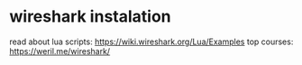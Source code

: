 # wireshark instalation

read about lua scripts: https://wiki.wireshark.org/Lua/Examples
top courses: https://weril.me/wireshark/